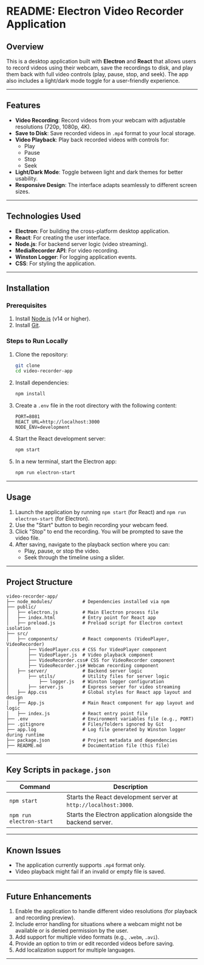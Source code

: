 # README: Electron Video Recorder Application

## Overview

This is a desktop application built with **Electron** and **React** that allows users to record videos using their webcam, save the recordings to disk, and play them back with full video controls (play, pause, stop, and seek). The app also includes a light/dark mode toggle for a user-friendly experience.

---

## Features

- **Video Recording**: Record videos from your webcam with adjustable resolutions (720p, 1080p, 4K).
- **Save to Disk**: Save recorded videos in `.mp4` format to your local storage.
- **Video Playback**: Play back recorded videos with controls for:
  - Play
  - Pause
  - Stop
  - Seek
- **Light/Dark Mode**: Toggle between light and dark themes for better usability.
- **Responsive Design**: The interface adapts seamlessly to different screen sizes.

---

## Technologies Used

- **Electron**: For building the cross-platform desktop application.
- **React**: For creating the user interface.
- **Node.js**: For backend server logic (video streaming).
- **MediaRecorder API**: For video recording.
- **Winston Logger**: For logging application events.
- **CSS**: For styling the application.

---

## Installation

### Prerequisites
1. Install [Node.js](https://nodejs.org/) (v14 or higher).
2. Install [Git](https://git-scm.com/).

### Steps to Run Locally
1. Clone the repository:
   ```bash
   git clone 
   cd video-recorder-app
   ```

2. Install dependencies:
   ```bash
   npm install
   ```

3. Create a `.env` file in the root directory with the following content:
   ```
   PORT=8081
   REACT_URL=http://localhost:3000
   NODE_ENV=development
   ```

4. Start the React development server:
   ```bash
   npm start
   ```

5. In a new terminal, start the Electron app:
   ```bash
   npm run electron-start
   ```

---

## Usage

1. Launch the application by running `npm start` (for React) and `npm run electron-start` (for Electron).
2. Use the "Start" button to begin recording your webcam feed.
3. Click "Stop" to end the recording. You will be prompted to save the video file.
4. After saving, navigate to the playback section where you can:
   - Play, pause, or stop the video.
   - Seek through the timeline using a slider.

---

## Project Structure

```
video-recorder-app/
├── node_modules/           # Dependencies installed via npm
├── public/
│   ├── electron.js         # Main Electron process file
│   ├── index.html          # Entry point for React app
│   ├── preload.js          # Preload script for Electron context isolation
├── src/
│   ├── components/         # React components (VideoPlayer, VideoRecorder)
│       ├── VideoPlayer.css # CSS for VideoPlayer component
│       ├── VideoPlayer.js  # Video playback component
│       ├── VideoRecorder.css# CSS for VideoRecorder component
│       ├── VideoRecorder.js# Webcam recording component
│   ├── server/             # Backend server logic
│       ├── utils/          # Utility files for server logic
│           ├── logger.js   # Winston logger configuration
│       ├── server.js       # Express server for video streaming
│   ├── App.css             # Global styles for React app layout and design
│   ├── App.js              # Main React component for app layout and logic
│   ├── index.js            # React entry point file
├── .env                    # Environment variables file (e.g., PORT)
├── .gitignore              # Files/folders ignored by Git
├── app.log                 # Log file generated by Winston logger during runtime
├── package.json            # Project metadata and dependencies
├── README.md               # Documentation file (this file)
```

---

## Key Scripts in `package.json`

| Command                 | Description                                                      |
|-------------------------|------------------------------------------------------------------|
| `npm start`             | Starts the React development server at `http://localhost:3000`. |
| `npm run electron-start`| Starts the Electron application alongside the backend server.    |

---

## Known Issues

- The application currently supports `.mp4` format only.
- Video playback might fail if an invalid or empty file is saved.

---

## Future Enhancements
1. Enable the application to handle different video resolutions (for playback and recording preview).
2. Include error handling for situations where a webcam might not be available or is denied permission by the user.
3. Add support for multiple video formats (e.g., `.webm`, `.avi`).
4. Provide an option to trim or edit recorded videos before saving.
5. Add localization support for multiple languages.

---